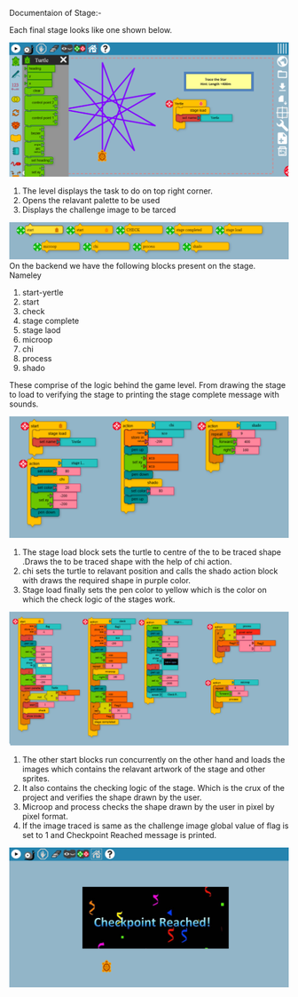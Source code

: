 Documentaion of Stage:-

Each final stage looks like one shown below.

![Level](https://github.com/vaibhavdaren/turtleblocksjs/blob/tutorials/tutcompsite/documentation/doc1.PNG)

1. The level displays the task to do on top right corner.
2. Opens the relavant palette to be used
3. Displays the challenge image to be tarced



![Level](https://github.com/vaibhavdaren/turtleblocksjs/blob/tutorials/tutcompsite/documentation/doc2.PNG)
On the backend we have the following blocks present on the stage.
Nameley
1. start-yertle
2. start
3. check
4. stage complete
5. stage laod
6. microop
7. chi 
8. process
9. shado

These  comprise of the logic behind the game level. From drawing the stage to load to verifying the stage to printing the stage complete message with sounds.

![Level](https://github.com/vaibhavdaren/turtleblocksjs/blob/tutorials/tutcompsite/documentation/doc3.PNG)

1. The stage load block sets the turtle to centre of the to be traced shape .Draws the to be traced shape with the help of chi action.  
2. chi sets the turtle to relavant position and calls the shado action block with draws the required shape in purple color.
3. Stage load finally sets the pen color to yellow which is the color on which the check logic of the stages work.

![Level](https://github.com/vaibhavdaren/turtleblocksjs/blob/tutorials/tutcompsite/documentation/doc4.PNG)

1. The other start blocks run concurrently on the other hand and loads the images which contains the relavant artwork of the stage and other sprites.
2. It also contains the checking logic of the stage. Which is the crux of the project and verifies the shape drawn by the user.
3. Microop and process checks the shape drawn by the user in pixel by pixel format.
4. If the image traced is same as the challenge image  global value of flag is set to 1 and Checkpoint Reached message is printed.

![Level](https://github.com/vaibhavdaren/turtleblocksjs/blob/tutorials/tutcompsite/documentation/doc5.PNG)

 


